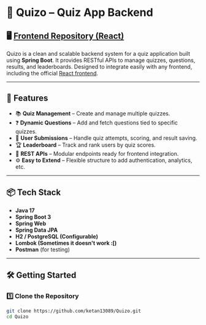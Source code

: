 # 🧠 Quizo – Quiz App Backend

## 🖥️ [Frontend Repository (React)](https://github.com/ketan13089/quiz-frontend)


Quizo is a clean and scalable backend system for a quiz application built using **Spring Boot**. It provides RESTful APIs to manage quizzes, questions, results, and leaderboards. Designed to integrate easily with any frontend, including the official [React frontend](https://github.com/ketan13089/quiz-frontend).

---

## 🚀 Features

- 📚 **Quiz Management** – Create and manage multiple quizzes.
- ❓ **Dynamic Questions** – Add and fetch questions tied to specific quizzes.
- 🧠 **User Submissions** – Handle quiz attempts, scoring, and result saving.
- 🏆 **Leaderboard** – Track and rank users by quiz scores.
- 🔗 **REST APIs** – Modular endpoints ready for frontend integration.
- ⚙️ **Easy to Extend** – Flexible structure to add authentication, analytics, etc.

---

## 📦 Tech Stack

- **Java 17**
- **Spring Boot 3**
- **Spring Web**
- **Spring Data JPA**
- **H2 / PostgreSQL (Configurable)**
- **Lombok (Sometimes it doesn't work :[)**
- **Postman** (for testing)

---

## 🛠️ Getting Started

### 1️⃣ Clone the Repository

```bash
git clone https://github.com/ketan13089/Quizo.git
cd Quizo
